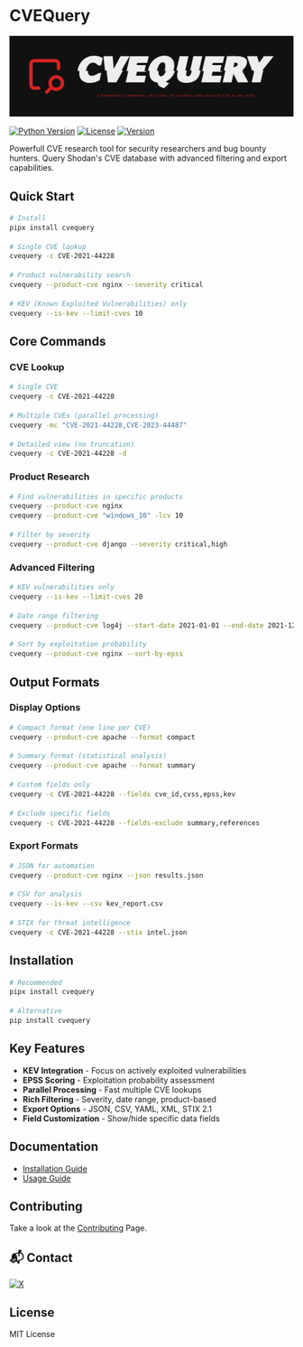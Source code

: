 # CVEQuery
![cvequery](/static/cvequery.png)

[![Python Version](https://img.shields.io/badge/python-3.8%2B-blue.svg)](https://www.python.org/downloads/)
[![License](https://img.shields.io/badge/license-MIT-green.svg)](LICENSE)
[![Version](https://img.shields.io/badge/version-1.0.5-orange.svg)](https://pypi.org/project/cvequery/)

Powerfull CVE research tool for security researchers and bug bounty hunters. Query Shodan's CVE database with advanced filtering and export capabilities.

## Quick Start

```bash
# Install
pipx install cvequery

# Single CVE lookup
cvequery -c CVE-2021-44228

# Product vulnerability search
cvequery --product-cve nginx --severity critical

# KEV (Known Exploited Vulnerabilities) only
cvequery --is-kev --limit-cves 10
```

## Core Commands

### CVE Lookup
```bash
# Single CVE
cvequery -c CVE-2021-44228

# Multiple CVEs (parallel processing)
cvequery -mc "CVE-2021-44228,CVE-2023-44487"

# Detailed view (no truncation)
cvequery -c CVE-2021-44228 -d
```

### Product Research
```bash
# Find vulnerabilities in specific products
cvequery --product-cve nginx
cvequery --product-cve "windows_10" -lcv 10

# Filter by severity
cvequery --product-cve django --severity critical,high
```

### Advanced Filtering
```bash
# KEV vulnerabilities only
cvequery --is-kev --limit-cves 20

# Date range filtering
cvequery --product-cve log4j --start-date 2021-01-01 --end-date 2021-12-31

# Sort by exploitation probability
cvequery --product-cve nginx --sort-by-epss
```

## Output Formats

### Display Options
```bash
# Compact format (one line per CVE)
cvequery --product-cve apache --format compact

# Summary format (statistical analysis)
cvequery --product-cve apache --format summary

# Custom fields only
cvequery -c CVE-2021-44228 --fields cve_id,cvss,epss,kev

# Exclude specific fields
cvequery -c CVE-2021-44228 --fields-exclude summary,references
```

### Export Formats
```bash
# JSON for automation
cvequery --product-cve nginx --json results.json

# CSV for analysis
cvequery --is-kev --csv kev_report.csv

# STIX for threat intelligence
cvequery -c CVE-2021-44228 --stix intel.json
```

## Installation

```bash
# Recommended
pipx install cvequery

# Alternative
pip install cvequery
```

## Key Features

- **KEV Integration** - Focus on actively exploited vulnerabilities
- **EPSS Scoring** - Exploitation probability assessment  
- **Parallel Processing** - Fast multiple CVE lookups
- **Rich Filtering** - Severity, date range, product-based
- **Export Options** - JSON, CSV, YAML, XML, STIX 2.1
- **Field Customization** - Show/hide specific data fields

## Documentation

- [Installation Guide](docs/installation.md)
- [Usage Guide](docs/usage.md)

## **Contributing**

 Take a look at the [Contributing](CONTRIBUTING.md) Page.

## 📬 Contact

[![X](https://img.shields.io/badge/X-%23000000.svg?style=for-the-badge&logo=X&logoColor=white)](https://x.com/n3th4ck3rx) 

## License

MIT License